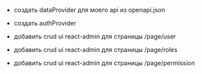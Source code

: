 + создать dataProvider для моего api из openapi.json
+ создать authProvider

+ добавить crud ui react-admin для страницы /page/user
+ добавить crud ui react-admin для страницы /page/roles
- добавить crud ui react-admin для страницы /page/permission
